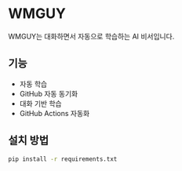 # WMGUY

WMGUY는 대화하면서 자동으로 학습하는 AI 비서입니다.

## 기능
- 자동 학습
- GitHub 자동 동기화
- 대화 기반 학습
- GitHub Actions 자동화

## 설치 방법
```bash
pip install -r requirements.txt
```

